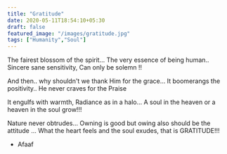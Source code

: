 ```yaml
---
title: "Gratitude"
date: 2020-05-11T18:54:10+05:30
draft: false
featured_image: "/images/gratitude.jpg"
tags: ["Humanity","Soul"]
---
```


The fairest blossom  of the spirit...
The very essence of being human..
Sincere sane sensitivity, 
Can only be solemn !!

And then.. why shouldn't we thank Him for the grace...
It boomerangs the positivity..
He never craves for the Praise

It engulfs with warmth,
Radiance as in a halo...
A soul in the heaven or a heaven in the soul grow!!!

Nature never obtrudes...
Owning is good but owing also should be the attitude ...
What the heart feels and the soul exudes, that is GRATITUDE!!!

- Afaaf
